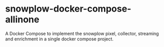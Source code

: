 # snowplow-docker-compose-allinone
A Docker Compose to implement the snowplow pixel, collector, streaming and enrichment in a single docker compose project.
